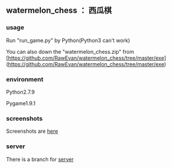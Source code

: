 ## watermelon_chess  ：  西瓜棋 ##
### usage ###

Run "run_game.py" by Python(Python3 can't work)

You can also down the "watermelon_chess.zip" from [https://github.com/RawEvan/watermelon_chess/tree/master/exe] (https://github.com/RawEvan/watermelon_chess/tree/master/exe)

### environment ###
Python2.7.9

Pygame1.9.1

### screenshots ###
Screenshots are [here](https://github.com/RawEvan/watermelon_chess/tree/master/screenshots)

### server ###
There is a branch for [server](https://github.com/RawEvan/watermelon_chess/tree/server)
